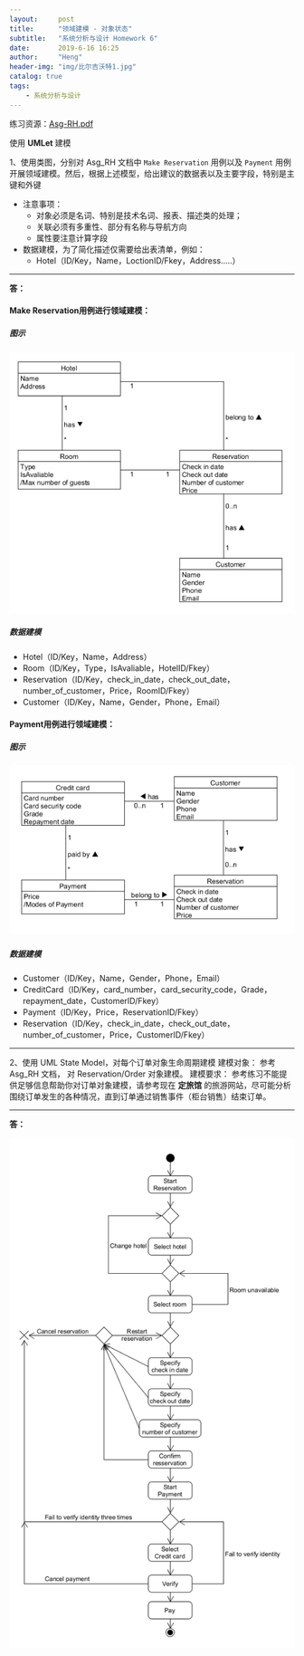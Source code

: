 ```yaml
---
layout:     post
title:      "领域建模 - 对象状态"
subtitle:   "系统分析与设计 Homework 6"
date:       2019-6-16 16:25
author:     "Heng"
header-img: "img/比尔吉沃特1.jpg"
catalog: true
tags:
    - 系统分析与设计
---
```


练习资源：[Asg-RH.pdf](https://sysu-swsad.github.io/swad-guide/material/Asg_RH.pdf)

使用 **UMLet** 建模

1、使用类图，分别对 Asg_RH 文档中 `Make Reservation` 用例以及 `Payment` 用例开展领域建模。然后，根据上述模型，给出建议的数据表以及主要字段，特别是主键和外键
- 注意事项：
    - 对象必须是名词、特别是技术名词、报表、描述类的处理；
    - 关联必须有多重性、部分有名称与导航方向
    - 属性要注意计算字段
- 数据建模，为了简化描述仅需要给出表清单，例如：
    - Hotel（ID/Key，Name，LoctionID/Fkey，Address…..）

---
**答：**

#### Make Reservation用例进行领域建模：

##### 图示

![](/img/in-post/post-SystemAnalyse/hw6_1.png)

##### 数据建模
- Hotel（ID/Key，Name，Address）
- Room（ID/Key，Type，IsAvaliable，HotelID/Fkey）
- Reservation（ID/Key，check_in_date，check_out_date，number_of_customer，Price，RoomID/Fkey）
- Customer（ID/Key，Name，Gender，Phone，Email）




#### Payment用例进行领域建模：

##### 图示

![](/img/in-post/post-SystemAnalyse/hw6_2.png)

##### 数据建模
- Customer（ID/Key，Name，Gender，Phone，Email）
- CreditCard（ID/Key，card_number，card_security_code，Grade，repayment_date，CustomerID/Fkey）
- Payment（ID/Key，Price，ReservationID/Fkey）
- Reservation（ID/Key，check_in_date，check_out_date，number_of_customer，Price，CustomerID/Fkey）

---
2、使用 UML State Model，对每个订单对象生命周期建模
建模对象： 参考 Asg_RH 文档， 对 Reservation/Order 对象建模。
建模要求： 参考练习不能提供足够信息帮助你对订单对象建模，请参考现在 **定旅馆** 的旅游网站，尽可能分析围绕订单发生的各种情况，直到订单通过销售事件（柜台销售）结束订单。

---
**答：**

![](/img/in-post/post-SystemAnalyse/hw6_3.png)